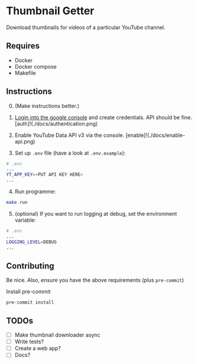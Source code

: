 # Thumbnail Getter

Download thumbnails for videos of a particular YouTube channel.

## Requires

- Docker
- Docker compose
- Makefile

## Instructions

0. (Make instructions better.)

1. [Login into the google console](https://console.cloud.google.com/) and create credentials. API should be fine.
   [auth]!(./docs/authentication.png)

2. Enable YouTube Data API v3 via the console.
   [enable]!(./docs/enable-api.png)

3. Set up `.env` file (have a look at `.env.example`):

```sh
# .env
...
YT_APP_KEY=<PUT API KEY HERE>
...
```

4. Run programme:

```bash
make run
```

5. (optional) If you want to run logging at debug, set the environment variable:

```sh
# .env
...
LOGGING_LEVEL=DEBUG
...
```

## Contributing

Be nice. Also, ensure you have the above requirements (plus `pre-commit`)

Install pre-commit

```
pre-commit install
```

## TODOs

- [ ] Make thumbnail downloader async
- [ ] Write tests?
- [ ] Create a web app?
- [ ] Docs?
